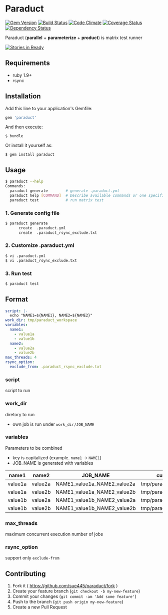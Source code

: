 # Paraduct
[![Gem Version](https://badge.fury.io/rb/paraduct.svg)](http://badge.fury.io/rb/paraduct)
[![Build Status](https://travis-ci.org/sue445/paraduct.svg?branch=master)](https://travis-ci.org/sue445/paraduct)
[![Code Climate](https://codeclimate.com/github/sue445/paraduct/badges/gpa.svg)](https://codeclimate.com/github/sue445/paraduct)
[![Coverage Status](https://img.shields.io/coveralls/sue445/paraduct.svg)](https://coveralls.io/r/sue445/paraduct)
[![Dependency Status](https://gemnasium.com/sue445/paraduct.svg)](https://gemnasium.com/sue445/paraduct)

Paraduct (**parallel** + **parameterize** + **product**) is matrix test runner

[![Stories in Ready](https://badge.waffle.io/sue445/paraduct.svg?label=ready&title=Ready)](http://waffle.io/sue445/paraduct)

## Requirements
* ruby 1.9+
* rsync

## Installation

Add this line to your application's Gemfile:

```ruby
gem 'paraduct'
```

And then execute:

    $ bundle

Or install it yourself as:

    $ gem install paraduct

## Usage
```bash
$ paraduct --help
Commands:
  paraduct generate        # generate .paraduct.yml
  paraduct help [COMMAND]  # Describe available commands or one specific command
  paraduct test            # run matrix test
```

### 1. Generate config file
```bash  
$ paraduct generate
      create  .paraduct.yml
      create  .paraduct_rsync_exclude.txt
```

### 2. Customize .paraduct.yml
```bash
$ vi .paraduct.yml
$ vi .paraduct_rsync_exclude.txt
```

### 3. Run test
```bash
$ paraduct test
```

## Format
```yaml
script: |-
  echo "NAME1=${NAME1}, NAME2=${NAME2}"
work_dir: tmp/paraduct_workspace
variables:
  name1:
    - value1a
    - value1b
  name2:
    - value2a
    - value2b
max_threads: 4
rsync_option:
  exclude_from: .paraduct_rsync_exclude.txt
```

### script
script to run

### work_dir
diretory to run

* own job is run under `work_dir/JOB_NAME`

### variables
Parameters to be combined

* key is capitalized (example. `name1` -> `NAME1`)
* JOB_NAME is generated with variables

name1   | name2   | JOB_NAME                      | current directory where the test is performed
------- | ------- | ----------------------------- | ---------------------------------------
value1a | value2a | NAME1_value1a_NAME2_value2a   | tmp/paraduct_workspace/NAME1_value1a_NAME2_value2a
value1a | value2b | NAME1_value1a_NAME2_value2b   | tmp/paraduct_workspace/NAME1_value1a_NAME2_value2b
value1b | value2a | NAME1_value1b_NAME2_value2a   | tmp/paraduct_workspace/NAME1_value1b_NAME2_value2a
value1b | value2b | NAME1_value1b_NAME2_value2b   | tmp/paraduct_workspace/NAME1_value1b_NAME2_value2b

### max_threads
maximum concurrent execution number of jobs

### rsync_option
support only `exclude-from`

## Contributing

1. Fork it ( https://github.com/sue445/paraduct/fork )
2. Create your feature branch (`git checkout -b my-new-feature`)
3. Commit your changes (`git commit -am 'Add some feature'`)
4. Push to the branch (`git push origin my-new-feature`)
5. Create a new Pull Request
